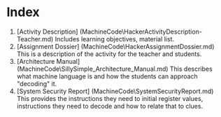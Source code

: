 # Index

1. [Activity Description] (MachineCode\HackerActivityDescription-Teacher.md) Includes learning objectives, material list. 
2. [Assignment Dossier] (MachineCode\HackerAssignmentDossier.md) This is a description of the activity for the teacher and students. 
3. [Architecture Manual] (MachineCode\SillySimple_Architecture_Manual.md) This describes what machine language is and how the students can approach "decoding" it.
4. [System Security Report] (MachineCode\SystemSecurityReport.md) This provides the instructions they need to initial register values, instructions they need to decode and how to relate that to clues.